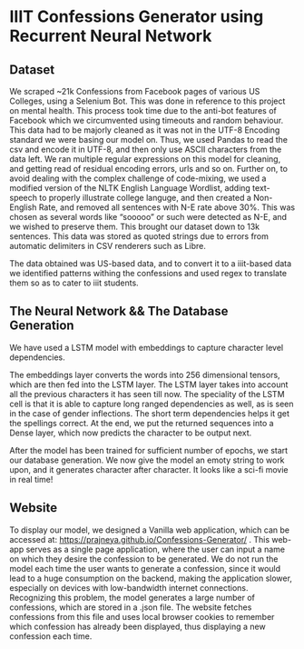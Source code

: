 # IIIT Confessions Generator using Recurrent Neural Network

## Dataset
We scraped ~21k Confessions from Facebook pages of various US Colleges, using a Selenium Bot. This was done in reference to this project on mental health. This process took time due to the anti-bot features of Facebook which we circumvented using timeouts and random behaviour. This data had to be majorly cleaned as it was not in the UTF-8 Encoding standard we were basing our model on. Thus, we used Pandas to read the csv and encode it in UTF-8, and then only use ASCII characters from the data left. We ran multiple regular expressions on this model for cleaning, and getting read of residual encoding errors, urls and so on. Further on, to avoid dealing with the complex challenge of code-mixing, we used a modified version of the NLTK English Language Wordlist, adding text-speech to properly illustrate college languge, and then created a Non-English Rate, and removed all sentences with N-E rate above 30%. This was chosen as several words like “sooooo” or such were detected as N-E, and we wished to preserve them. This brought our dataset down to 13k sentences. This data was stored as quoted strings due to errors from automatic delimiters in CSV renderers such as Libre.
  
  The data obtained was US-based data, and to convert it to a iiit-based data we identified patterns withing the confessions and used regex to translate them so as to cater to iiit students.

## The Neural Network && The Database Generation

We have used a LSTM model with embeddings to capture character level dependencies.
  
  The embeddings layer converts the words into 256 dimensional tensors, which are then fed into the LSTM layer. The LSTM layer takes into account all the previous characters it has seen till now. The speciality of the LSTM cell is that it is able to capture long ranged dependencies as well, as is seen in the case of gender inflections. The short term dependencies helps it get the spellings correct. At the end, we put the returned sequences into a Dense layer, which now predicts the character to be output next.
  
  After the model has been trained for sufficient number of epochs, we start our database generation. We now give the model an emoty string to work upon, and it generates character after character. It looks like a sci-fi movie in real time!

## Website

To display our model, we designed a Vanilla web application, which can be accessed at: https://prajneya.github.io/Confessions-Generator/ . This web-app serves as a single page application, where the user can input a name on which they desire the confession to be generated. We do not run the model each time the user wants to generate a confession, since it would lead to a huge consumption on the backend, making the application slower, especially on devices with low-bandwidth internet connections. Recognizing this problem, the model generates a large number of confessions, which are stored in a .json file. The website fetches confessions from this file and uses local browser cookies to remember which confession has already been displayed, thus displaying a new confession each time.

